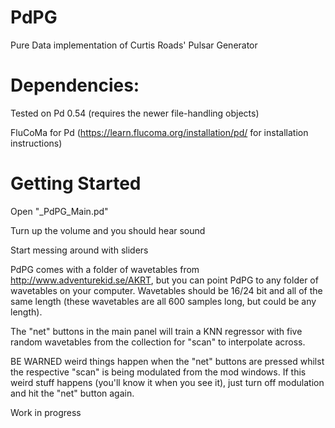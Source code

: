 # PdPG
Pure Data implementation of Curtis Roads' Pulsar Generator

# Dependencies:
Tested on Pd 0.54 (requires the newer file-handling objects)

FluCoMa for Pd (https://learn.flucoma.org/installation/pd/ for installation instructions)

# Getting Started
Open "_PdPG_Main.pd"

Turn up the volume and you should hear sound

Start messing around with sliders

PdPG comes with a folder of wavetables from http://www.adventurekid.se/AKRT,
but you can point PdPG to any folder of wavetables on your computer. Wavetables
should be 16/24 bit and all of the same length (these wavetables are all 600 samples long,
but could be any length).

The "net" buttons in the main panel will train a KNN regressor with five random wavetables
from the collection for "scan" to interpolate across. 

BE WARNED weird things happen when the "net" buttons are pressed whilst the respective 
"scan" is being modulated from the mod windows. If this weird stuff happens (you'll know 
it when you see it), just turn off modulation and hit the "net" button again.

Work in progress
